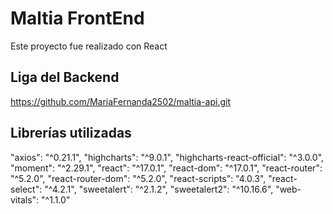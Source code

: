 # Maltia FrontEnd
Este proyecto fue realizado con React

## Liga del Backend 
https://github.com/MariaFernanda2502/maltia-api.git 

## Librerías utilizadas

  "axios": "^0.21.1",
    "highcharts": "^9.0.1",
    "highcharts-react-official": "^3.0.0",
    "moment": "^2.29.1",
    "react": "^17.0.1",
    "react-dom": "^17.0.1",
    "react-router": "^5.2.0",
    "react-router-dom": "^5.2.0",
    "react-scripts": "4.0.3",
    "react-select": "^4.2.1",
    "sweetalert": "^2.1.2",
    "sweetalert2": "^10.16.6",
    "web-vitals": "^1.1.0"
